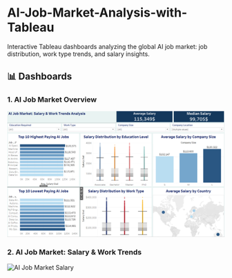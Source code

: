 # AI-Job-Market-Analysis-with-Tableau
Interactive Tableau dashboards analyzing the global AI job market: job distribution, work type trends, and salary insights.
## 📊 Dashboards

### 1. AI Job Market Overview
![AI Job Market Overview](https://github.com/Painestupid/AI-Job-Market-Analysis-with-Tableau/blob/main/Screenshot%202025-08-25%20120859.png)

### 2. AI Job Market: Salary & Work Trends
![AI Job Market Salary](link-ảnh-2)
